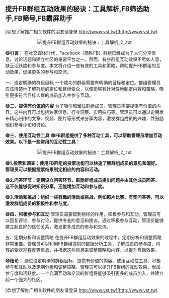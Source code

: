## **提升FB群组互动效果的秘诀：工具解析,FB筛选助手,FB筛号,FB霸屏助手**

[😍想了解推广相关软件的朋友请登录 http://www.vst.tw](http://www.vst.tw)

 <center><img src="https://vst.tw/MP4/tuiguang/png/3.png" alt="提升FB群组互动效果的秘诀：工具解析_2_.txt"></center>

**😄引言：**
在社交媒体时代，Facebook（简称FB）群组已经成为了人们分享信息、讨论话题和建立社区的重要平台之一。然而，有些群组互动效果不尽如人意，缺乏活跃度和参与度。本文将介绍一些有效的工具和策略，帮助提升FB群组的互动效果，促进更多的参与和交流。

一、设定明确的群组目标
一个成功的群组需要有明确的目标和定位。群组管理员应该清楚地了解群组的定位和目标受众，以便能够有针对性地制定内容和策略，吸引更多符合目标人群的成员加入并参与互动。

**😄二、提供有价值的内容**
为了吸引和留住群组成员，管理员需要提供有价值的内容。这些内容可以包括独家信息、行业洞察、实用技巧等。管理员可以通过定期发布精心制作的文章、视频、图片等形式来分享内容，激发群组成员的兴趣，并鼓励他们参与评论和讨论。

**😄三、使用互动性工具**
**😄FB群组提供了多种互动工具，可以帮助管理员增加互动效果。以下是一些常用的互动性工具：**

 <center><img src="https://vst.tw/MP4/tuiguang/png/5.png" alt="提升FB群组互动效果的秘诀：工具解析_2_.txt"></center>

**😄1.投票和调查：使用FB群组的投票功能可以快速了解群组成员的意见和偏好。管理员可以根据投票结果制定相应的内容和活动。**

**😄2.问答环节：定期设立问答环节，鼓励群组成员提出问题并由其他成员回答。这不仅能够促进知识分享，还能增加互动和参与度。**

**😄3.活动和挑战：组织一些有趣的活动或挑战，例如照片比赛、有奖问答等，可以激发群组成员的积极性和参与度。**

**😄四、积极参与和互动**
管理员需要起到榜样的作用，积极参与和互动。管理员可以回复评论、参与讨论，提供专业的意见和建议。通过积极参与互动，管理员能够建立起良好的信任关系，激发更多成员的参与和交流。

五、定期分析和调整策略
在提升FB群组互动效果的过程中，定期分析和调整策略非常重要。管理员可以利用FB群组提供的数据分析工具，了解成员的参与度、内容的受欢迎程度等信息，并根据这些信息来调整策略和内容，以提升互动效果。

**😄结论：**
通过设定明确的群组目标、提供有价值的内容、使用互动性工具、积极参与和互动以及定期分析和调整策略，管理员可以提升FB群组的互动效果，增加参与度和活跃度。一个充满互动和交流的群组将能够吸引更多的成员加入，并建立起一个强大的社区。

[😍想了解推广相关软件的朋友请登录 http://www.vst.tw](http://www.vst.tw)



